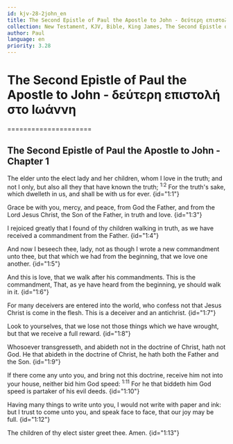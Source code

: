```yaml
---
id: kjv-28-2john_en
title: The Second Epistle of Paul the Apostle to John - δεύτερη επιστολή στο Ιωάννη
collection: New Testament, KJV, Bible, King James, The Second Epistle of Paul the Apostle to John 
author: Paul
language: en
priority: 3.28
---
```


# The Second Epistle of Paul the Apostle to John - δεύτερη επιστολή στο Ιωάννη

=====================

## The Second Epistle of Paul the Apostle to John - Chapter 1  

The elder unto the elect lady and her children, whom I love in the truth; and not I only, but also all they that have known the truth; <sup>1:2</sup> For the truth's sake, which dwelleth in us, and shall be with us for ever.  {id="1:1"}

Grace be with you, mercy, and peace, from God the Father, and from the Lord Jesus Christ, the Son of the Father, in truth and love.  {id="1:3"}

I rejoiced greatly that I found of thy children walking in truth, as we have received a commandment from the Father.  {id="1:4"}

And now I beseech thee, lady, not as though I wrote a new commandment unto thee, but that which we had from the beginning, that we love one another.  {id="1:5"}

And this is love, that we walk after his commandments. This is the commandment, That, as ye have heard from the beginning, ye should walk in it.  {id="1:6"}

For many deceivers are entered into the world, who confess not that Jesus Christ is come in the flesh. This is a deceiver and an antichrist.  {id="1:7"}

Look to yourselves, that we lose not those things which we have wrought, but that we receive a full reward.  {id="1:8"}

Whosoever transgresseth, and abideth not in the doctrine of Christ, hath not God. He that abideth in the doctrine of Christ, he hath both the Father and the Son.  {id="1:9"}

If there come any unto you, and bring not this doctrine, receive him not into your house, neither bid him God speed: <sup>1:11</sup> For he that biddeth him God speed is partaker of his evil deeds.  {id="1:10"}

Having many things to write unto you, I would not write with paper and ink: but I trust to come unto you, and speak face to face, that our joy may be full.  {id="1:12"}

The children of thy elect sister greet thee. Amen.  {id="1:13"}


